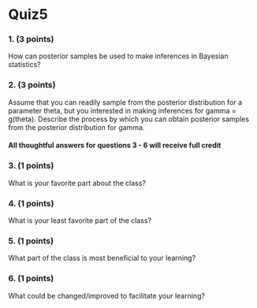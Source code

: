 # Quiz5

### 1. (3 points) 
How can posterior samples be used to make inferences in Bayesian statistics?

### 2. (3 points)
Assume that you can readily sample from the posterior distribution for a parameter theta, but you interested in making inferences for gamma = g(theta). Describe the process by which you can obtain posterior samples from the posterior distribution for gamma.

#### All thoughtful answers for questions 3 - 6 will receive full credit

### 3. (1 points)

What is your favorite part about the class?

### 4. (1 points)

What is your least favorite part of the class?

### 5. (1 points)

What part of the class is most beneficial to your learning?

### 6. (1 points)

What could be changed/improved to facilitate your learning?
